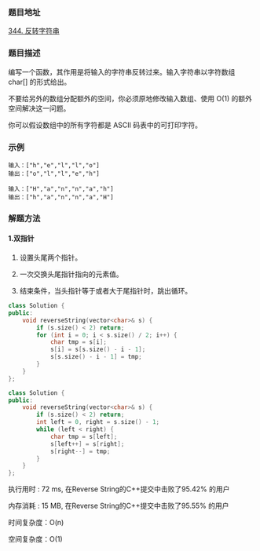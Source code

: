 ### 题目地址
[344. 反转字符串](https://leetcode-cn.com/problems/reverse-string/)
### 题目描述
编写一个函数，其作用是将输入的字符串反转过来。输入字符串以字符数组 char[] 的形式给出。

不要给另外的数组分配额外的空间，你必须原地修改输入数组、使用 O(1) 的额外空间解决这一问题。

你可以假设数组中的所有字符都是 ASCII 码表中的可打印字符。

### 示例
```
输入：["h","e","l","l","o"]
输出：["o","l","l","e","h"]
```

```
输入：["H","a","n","n","a","h"]
输出：["h","a","n","n","a","H"]
```

### 解题方法
#### 1.双指针
1. 设置头尾两个指针。

2. 一次交换头尾指针指向的元素值。

3. 结束条件，当头指针等于或者大于尾指针时，跳出循环。

```C++
class Solution {
public:
    void reverseString(vector<char>& s) {
        if (s.size() < 2) return;
        for (int i = 0; i < s.size() / 2; i++) {
            char tmp = s[i];
            s[i] = s[s.size() - i - 1];
            s[s.size() - i - 1] = tmp; 
        }
    }
};
```

```C++
class Solution {
public:
    void reverseString(vector<char>& s) {
        if (s.size() < 2) return;
        int left = 0, right = s.size() - 1;
        while (left < right) {
            char tmp = s[left];
            s[left++] = s[right];
            s[right--] = tmp;
        }
    }
};
```

执行用时 : 72 ms, 在Reverse String的C++提交中击败了95.42% 的用户

内存消耗 : 15 MB, 在Reverse String的C++提交中击败了95.55% 的用户


时间复杂度：O(n)

空间复杂度：O(1)